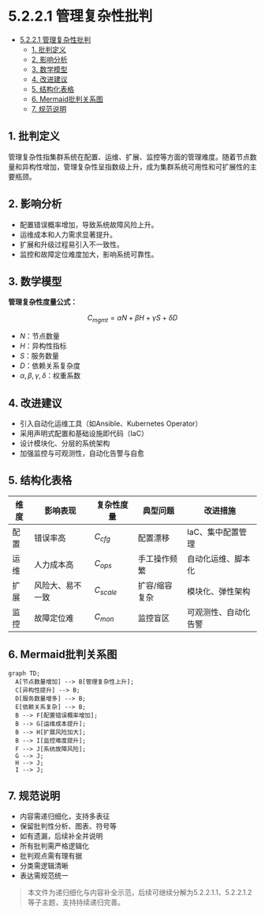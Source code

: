 # 5.2.2.1 管理复杂性批判


<!-- TOC START -->

- [5.2.2.1 管理复杂性批判](#5221-管理复杂性批判)
  - [1. 批判定义](#1-批判定义)
  - [2. 影响分析](#2-影响分析)
  - [3. 数学模型](#3-数学模型)
  - [4. 改进建议](#4-改进建议)
  - [5. 结构化表格](#5-结构化表格)
  - [6. Mermaid批判关系图](#6-mermaid批判关系图)
  - [7. 规范说明](#7-规范说明)

<!-- TOC END -->

## 1. 批判定义

管理复杂性指集群系统在配置、运维、扩展、监控等方面的管理难度。随着节点数量和异构性增加，管理复杂性呈指数级上升，成为集群系统可用性和可扩展性的主要瓶颈。

## 2. 影响分析

- 配置错误概率增加，导致系统故障风险上升。
- 运维成本和人力需求显著提升。
- 扩展和升级过程易引入不一致性。
- 监控和故障定位难度加大，影响系统可靠性。

## 3. 数学模型

**管理复杂性度量公式：**

$$
C_{mgmt} = \alpha N + \beta H + \gamma S + \delta D
$$

- $N$：节点数量
- $H$：异构性指标
- $S$：服务数量
- $D$：依赖关系复杂度
- $\alpha, \beta, \gamma, \delta$：权重系数

## 4. 改进建议

- 引入自动化运维工具（如Ansible、Kubernetes Operator）
- 采用声明式配置和基础设施即代码（IaC）
- 设计模块化、分层的系统架构
- 加强监控与可观测性，自动化告警与自愈

## 5. 结构化表格

| 维度         | 影响表现           | 复杂性度量 | 典型问题           | 改进措施                 |
|--------------|--------------------|------------|--------------------|--------------------------|
| 配置         | 错误率高           | $C_{cfg}$  | 配置漂移           | IaC、集中配置管理        |
| 运维         | 人力成本高         | $C_{ops}$  | 手工操作频繁       | 自动化运维、脚本化       |
| 扩展         | 风险大、易不一致   | $C_{scale}$| 扩容/缩容复杂      | 模块化、弹性架构         |
| 监控         | 故障定位难         | $C_{mon}$  | 监控盲区           | 可观测性、自动化告警     |

## 6. Mermaid批判关系图

```mermaid
graph TD;
  A[节点数量增加] --> B[管理复杂性上升];
  C[异构性提升] --> B;
  D[服务数量增多] --> B;
  E[依赖关系复杂] --> B;
  B --> F[配置错误概率增加];
  B --> G[运维成本提升];
  B --> H[扩展风险加大];
  B --> I[监控难度提升];
  F --> J[系统故障风险];
  G --> J;
  H --> J;
  I --> J;
```

## 7. 规范说明

- 内容需递归细化，支持多表征
- 保留批判性分析、图表、符号等
- 如有遗漏，后续补全并说明
- 所有批判需严格逻辑化
- 批判观点需有理有据
- 分类需逻辑清晰
- 表达需规范统一

> 本文件为递归细化与内容补全示范，后续可继续分解为5.2.2.1.1、5.2.2.1.2等子主题，支持持续递归完善。

